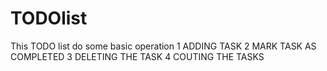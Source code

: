 # TODOlist
This TODO list do some basic operation
1 ADDING TASK
2 MARK TASK AS COMPLETED
3 DELETING THE TASK
4 COUTING THE TASKS
